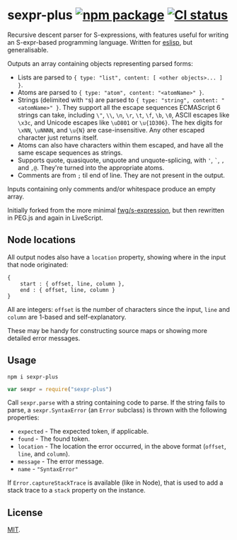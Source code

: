 # sexpr-plus [![npm package](https://img.shields.io/npm/v/sexpr-plus.svg?style=flat-square)][1] [![CI status](https://img.shields.io/travis/anko/sexpr-plus.svg?style=flat-square)][2]

Recursive descent parser for S-expressions, with features useful for writing an
S-expr-based programming language.  Written for [eslisp][3], but generalisable.

Outputs an array containing objects representing parsed forms:

-   Lists are parsed to `{ type: "list", content: [ <other objects>... ] }`.
-   Atoms are parsed to `{ type: "atom", content: "<atomName>" }`.
-   Strings (delimited with `"`s) are parsed to `{ type: "string", content:
    "<atomName>" }`.  They support all the escape sequences ECMAScript 6 strings
    can take, including `\"`, `\\`, `\n`, `\r`, `\t`, `\f`, `\b`, `\0`, ASCII
    escapes like `\x3c`, and Unicode escapes like `\uD801` or `\u{1D306}`. The
    hex digits for `\xNN`, `\uNNNN`, and `\u{N}` are case-insensitive.
    Any other escaped character just returns itself.
-   Atoms can also have characters within them escaped, and have all the same
    escape sequences as strings.
-   Supports quote, quasiquote, unquote and unquote-splicing, with `'`, `` `
    ``, `,` and `,@`.  They're turned into the appropriate atoms.
-   Comments are from `;` til end of line.  They are not present in the output.

Inputs containing only comments and/or whitespace produce an empty array.

Initially forked from the more minimal [fwg/s-expression][4], but then rewritten
in PEG.js and again in LiveScript.

## Node locations

All output nodes also have a `location` property, showing where in the input
that node originated:

    {
        start : { offset, line, column },
        end : { offset, line, column }
    }

All are integers: `offset` is the number of characters since the input, `line`
and `column` are 1-based and self-explanatory.

These may be handy for constructing source maps or showing more detailed error
messages.

## Usage

    npm i sexpr-plus

```js
var sexpr = require("sexpr-plus")
```

Call `sexpr.parse` with a string containing code to parse. If the string fails
to parse, a `sexpr.SyntaxError` (an `Error` subclass) is thrown with the
following properties:

-   `expected` - The expected token, if applicable.
-   `found` - The found token.
-   `location` - The location the error occurred, in the above format (`offset`,
    `line`, and `column`).
-   `message` - The error message.
-   `name` - `"SyntaxError"`

If `Error.captureStackTrace` is available (like in Node), that is used to add a
stack trace to a `stack` property on the instance.

## License

[MIT][5].

[1]: https://www.npmjs.com/package/sexpr-plus
[2]: https://travis-ci.org/anko/sexpr-plus
[3]: https://github.com/anko/eslisp
[4]: https://github.com/fwg/s-expression
[5]: LICENSE
